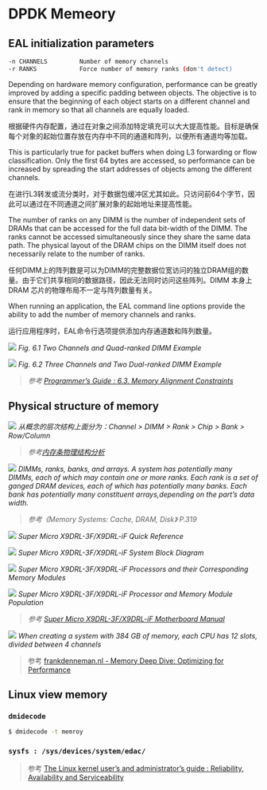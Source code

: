 # DPDK Memeory

## EAL initialization parameters

```sh
-n CHANNELS         Number of memory channels
-r RANKS            Force number of memory ranks (don't detect)
```

Depending on hardware memory configuration, performance can be greatly improved by adding a specific padding between objects. The objective is to ensure that the beginning of each object starts on a different channel and rank in memory so that all channels are equally loaded.

根据硬件内存配置，通过在对象之间添加特定填充可以大大提高性能。目标是确保每个对象的起始位置存放在内存中不同的通道和阵列，以便所有通道均等加载。

This is particularly true for packet buffers when doing L3 forwarding or flow classification. Only the first 64 bytes are accessed, so performance can be increased by spreading the start addresses of objects among the different channels.

在进行L3转发或流分类时，对于数据包缓冲区尤其如此。只访问前64个字节，因此可以通过在不同通道之间扩展对象的起始地址来提高性能。

The number of ranks on any DIMM is the number of independent sets of DRAMs that can be accessed for the full data bit-width of the DIMM. The ranks cannot be accessed simultaneously since they share the same data path. The physical layout of the DRAM chips on the DIMM itself does not necessarily relate to the number of ranks.

任何DIMM上的阵列数是可以为DIMM的完整数据位宽访问的独立DRAM组的数量。由于它们共享相同的数据路径，因此无法同时访问这些阵列。DIMM 本身上DRAM 芯片的物理布局不一定与阵列数量有关。

When running an application, the EAL command line options provide the ability to add the number of memory channels and ranks.

运行应用程序时，EAL命令行选项提供添加内存通道数和阵列数量。

![](DPDK_memory/memory-management.svg)
*Fig. 6.1 Two Channels and Quad-ranked DIMM Example*

![](DPDK_memory/memory-management2.svg)
*Fig. 6.2 Three Channels and Two Dual-ranked DIMM Example*

>*参考 [Programmer’s Guide : 6.3. Memory Alignment Constraints](https://doc.dpdk.org/guides/prog_guide/mempool_lib.html)*

## Physical structure of memory

![](DPDK_memory/DPDK_memory2.png)
*从概念的层次结构上面分为：Channel > DIMM > Rank > Chip > Bank > Row/Column*

>*参考[内存条物理结构分析](https://lzz5235.github.io/2015/04/21/memory.html)*

![](DPDK_memory/DPDK_memory3.png)
*DIMMs, ranks, banks, and arrays. A system has potentially many DIMMs, each of which may contain one or more ranks. Each rank is a set of ganged DRAM devices, each of which has potentially many banks. Each bank has potentially many constituent arrays,depending on the part’s data width.*

>*参考《Memory Systems: Cache, DRAM, Disk》 P.319*

![](DPDK_memory/DPDK_memory4.png)
*Super Micro X9DRL-3F/X9DRL-iF Quick Reference*

![](DPDK_memory/DPDK_memory5.png)
*Super Micro X9DRL-3F/X9DRL-iF System Block Diagram*

![](DPDK_memory/DPDK_memory6.png)
*Super Micro X9DRL-3F/X9DRL-iF Processors and their Corresponding Memory Modules*

![](DPDK_memory/DPDK_memory7.png)
*Super Micro X9DRL-3F/X9DRL-iF Processor and Memory Module Population*

>*参考 [Super Micro X9DRL-3F/X9DRL-iF Motherboard Manual](https://www.supermicro.org.cn/manuals/motherboard/C606_602/MNL-1298.pdf)*

![](DPDK_memory/DPDK_memory8.png)
*When creating a system with 384 GB of memory, each CPU has 12 slots, divided between 4 channels*

>参考 [frankdenneman.nl - Memory Deep Dive: Optimizing for Performance](https://frankdenneman.nl/2015/02/20/memory-deep-dive/)

## Linux view memory

### `dmidecode`

```sh
$ dmidecode -t memroy
```

### `sysfs : /sys/devices/system/edac/`

>参考 [The Linux kernel user’s and administrator’s guide : Reliability, Availability and Serviceability](https://www.kernel.org/doc/html/v4.10/admin-guide/ras.html)
